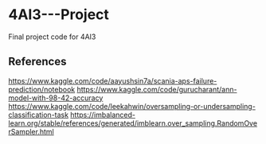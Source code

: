 # 4AI3---Project
Final project code for 4AI3 


## References
https://www.kaggle.com/code/aayushsin7a/scania-aps-failure-prediction/notebook 
https://www.kaggle.com/code/gurucharant/ann-model-with-98-42-accuracy
https://www.kaggle.com/code/leekahwin/oversampling-or-undersampling-classification-task
https://imbalanced-learn.org/stable/references/generated/imblearn.over_sampling.RandomOverSampler.html
